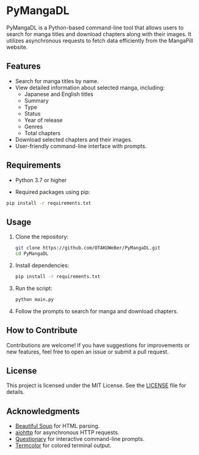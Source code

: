 # PyMangaDL

PyMangaDL is a Python-based command-line tool that allows users to search for manga titles and download chapters along with their images. It utilizes asynchronous requests to fetch data efficiently from the MangaPill website.

## Features

- Search for manga titles by name.
- View detailed information about selected manga, including:
  - Japanese and English titles
  - Summary
  - Type
  - Status
  - Year of release
  - Genres
  - Total chapters
- Download selected chapters and their images.
- User-friendly command-line interface with prompts.

## Requirements

- Python 3.7 or higher

- Required packages using pip:

```bash
pip install -r requirements.txt
```

## Usage

1. Clone the repository:

   ```bash
   git clone https://github.com/OTAKUWeBer/PyMangaDL.git
   cd PyMangaDL
   ```

2. Install dependencies:
    ```sh
    pip install -r requirements.txt
    ```

3. Run the script:

   ```bash
   python main.py
   ```

4. Follow the prompts to search for manga and download chapters.

## How to Contribute

Contributions are welcome! If you have suggestions for improvements or new features, feel free to open an issue or submit a pull request.

## License

This project is licensed under the MIT License. See the [LICENSE](LICENSE) file for details.

## Acknowledgments

- [Beautiful Soup](https://www.crummy.com/software/BeautifulSoup/) for HTML parsing.
- [aiohttp](https://docs.aiohttp.org/en/stable/) for asynchronous HTTP requests.
- [Questionary](https://questionary.readthedocs.io/en/latest/) for interactive command-line prompts.
- [Termcolor](https://pypi.org/project/termcolor/) for colored terminal output.
